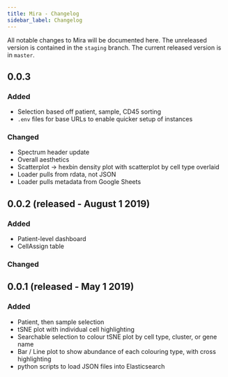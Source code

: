 ```yaml
---
title: Mira - Changelog
sidebar_label: Changelog
---
```


All notable changes to Mira will be documented here. The unreleased version is contained in the `staging` branch. The current released version is in `master`.

## 0.0.3

### Added

- Selection based off patient, sample, CD45 sorting
- `.env` files for base URLs to enable quicker setup of instances

### Changed

- Spectrum header update
- Overall aesthetics
- Scatterplot -> hexbin density plot with scatterplot by cell type overlaid
- Loader pulls from rdata, not JSON
- Loader pulls metadata from Google Sheets

## 0.0.2 (released - August 1 2019)

### Added

- Patient-level dashboard
- CellAssign table

### Changed

## 0.0.1 (released - May 1 2019)

### Added

- Patient, then sample selection
- tSNE plot with individual cell highlighting
- Searchable selection to colour tSNE plot by cell type, cluster, or gene name
- Bar / Line plot to show abundance of each colouring type, with cross highlighting
- python scripts to load JSON files into Elasticsearch
